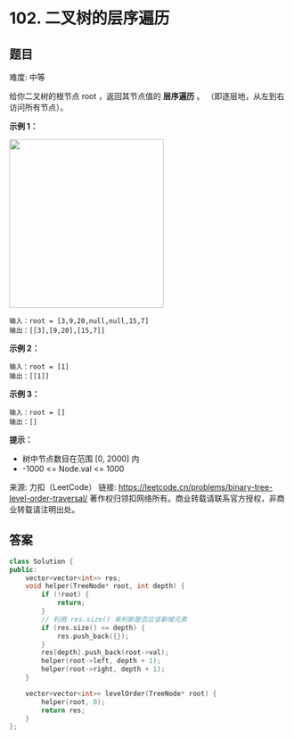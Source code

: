 # 102. 二叉树的层序遍历
 ## 题目 
难度: 中等

给你二叉树的根节点 root ，返回其节点值的 **层序遍历** 。 （即逐层地，从左到右访问所有节点）。

 

**示例 1：**

<img style="width: 277px; height: 302px;" src="https://assets.leetcode.com/uploads/2021/02/19/tree1.jpg" alt="">

```
输入：root = [3,9,20,null,null,15,7]
输出：[[3],[9,20],[15,7]]

```


**示例 2：**

```
输入：root = [1]
输出：[[1]]

```


**示例 3：**

```
输入：root = []
输出：[]

```




**提示：**

- 树中节点数目在范围 [0, 2000] 内
- -1000 <= Node.val <= 1000

来源: 力扣（LeetCode）
链接: https://leetcode.cn/problems/binary-tree-level-order-traversal/
著作权归领扣网络所有。商业转载请联系官方授权，非商业转载请注明出处。

## 答案

```c++
class Solution {
public:
    vector<vector<int>> res;
    void helper(TreeNode* root, int depth) {
        if (!root) {
            return;
        }
        // 利用 res.size() 来判断是否应该新增元素
        if (res.size() <= depth) {
            res.push_back({});
        }
        res[depth].push_back(root->val);
        helper(root->left, depth + 1);
        helper(root->right, depth + 1);
    }

    vector<vector<int>> levelOrder(TreeNode* root) {
        helper(root, 0);
        return res;
    }
};
```

